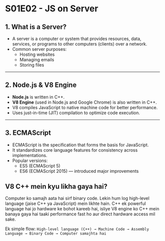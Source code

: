 
# S01E02 - JS on Server

## 1. What is a Server?

- A server is a computer or system that provides resources, data, services, or programs to other computers (clients) over a network.
- Common server purposes:
  - Hosting websites
  - Managing emails
  - Storing files

---

## 2. Node.js & V8 Engine

- **Node.js** is written in C++.
- **V8 Engine** (used in Node.js and Google Chrome) is also written in C++.
- V8 compiles JavaScript to native machine code for better performance.
- Uses just-in-time (JIT) compilation to optimize code execution.

---

## 3. ECMAScript

- ECMAScript is the specification that forms the basis for JavaScript.
- It standardizes core language features for consistency across implementations.
- Popular versions:
  - ES5 (ECMAScript 5)
  - ES6 (ECMAScript 2015) — introduced major improvements

## V8 C++ mein kyu likha gaya hai?

Computer ko samajh aata hai sirf binary code. Lekin hum log high-level language (jaise C++ ya JavaScript) mein likhte hain. C++ ek powerful language hai jo hardware ke bohot kareeb hai, isliye V8 engine ko C++ mein banaya gaya hai taaki performance fast ho aur direct hardware access mil sake.

Ek simple flow:
`High-level language (C++) → Machine Code → Assembly Language → Binary Code → Computer samajhta hai`

